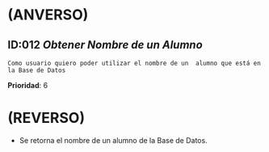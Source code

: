 # (ANVERSO)

## ID:012   *Obtener Nombre de un Alumno*

`Como usuario quiero poder utilizar el nombre de un  alumno que está en la Base de Datos`
 
  **Prioridad**: 6
  
# (REVERSO)

* Se retorna el nombre de un alumno de la Base de Datos.
